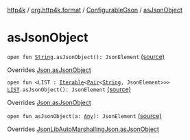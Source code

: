 [http4k](../../index.md) / [org.http4k.format](../index.md) / [ConfigurableGson](index.md) / [asJsonObject](./as-json-object.md)

# asJsonObject

`open fun `[`String`](https://kotlinlang.org/api/latest/jvm/stdlib/kotlin/-string/index.html)`.asJsonObject(): JsonElement` [(source)](https://github.com/http4k/http4k/blob/master/http4k-format-gson/src/main/kotlin/org/http4k/format/Gson.kt#L57)

Overrides [Json.asJsonObject](../-json/as-json-object.md)


`open fun <LIST : `[`Iterable`](https://kotlinlang.org/api/latest/jvm/stdlib/kotlin.collections/-iterable/index.html)`<`[`Pair`](https://kotlinlang.org/api/latest/jvm/stdlib/kotlin/-pair/index.html)`<`[`String`](https://kotlinlang.org/api/latest/jvm/stdlib/kotlin/-string/index.html)`, JsonElement>>> `[`LIST`](as-json-object.md#LIST)`.asJsonObject(): JsonElement` [(source)](https://github.com/http4k/http4k/blob/master/http4k-format-gson/src/main/kotlin/org/http4k/format/Gson.kt#L74)

Overrides [Json.asJsonObject](../-json/as-json-object.md)


`open fun asJsonObject(a: `[`Any`](https://kotlinlang.org/api/latest/jvm/stdlib/kotlin/-any/index.html)`): JsonElement` [(source)](https://github.com/http4k/http4k/blob/master/http4k-format-gson/src/main/kotlin/org/http4k/format/Gson.kt#L92)

Overrides [JsonLibAutoMarshallingJson.asJsonObject](../-json-lib-auto-marshalling-json/as-json-object.md)

